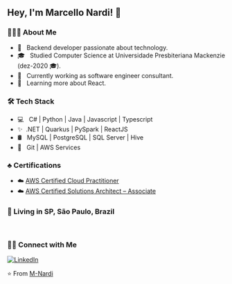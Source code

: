 <h2> Hey, I'm Marcello Nardi! 👋</h2>

<h3> 👨🏻‍💻 About Me </h3>

- 🤔 &nbsp; Backend developer passionate about technology.
- 🎓 &nbsp; Studied Computer Science at Universidade Presbiteriana Mackenzie (dez-2020 🎓).
- 💼 &nbsp; Currently working as software engineer consultant.
- 🌱 &nbsp; Learning more about React.

<h3>🛠 Tech Stack</h3>

- 💻 &nbsp; C# | Python | Java | Javascript | Typescript 
- ✨&nbsp; .NET | Quarkus | PySpark | ReactJS
- 🛢 &nbsp; MySQL | PostgreSQL | SQL Server | Hive
- 🔧 &nbsp; Git | AWS Services

<h3>♣️ Certifications</h3>

- ☁️ <a href="https://www.credly.com/badges/c1bcaccb-e9e7-440e-921a-7ccaf6528701/linked_in_profile">AWS Certified Cloud Practitioner</a>
- ☁️ <a href="https://www.credly.com/badges/653e3307-8848-4583-af45-75954e034623/public_url">AWS Certified Solutions Architect – Associate</a>

<h3 align="left">
  📌  Living in <b>SP</b>, <b>São Paulo</b>, <b>Brazil</b>  
</h3>

<br>

<h3> 🤝🏻 Connect with Me </h3>

<p align="center">

<a href="https://www.linkedin.com/in/M-Nardi/"><img alt="LinkedIn" src="https://img.shields.io/badge/Linkedin-M-Nardi-blue?logo=Linkedin"></a>

</p>

⭐️ From [M-Nardi](https://github.com/M-Nardi)
